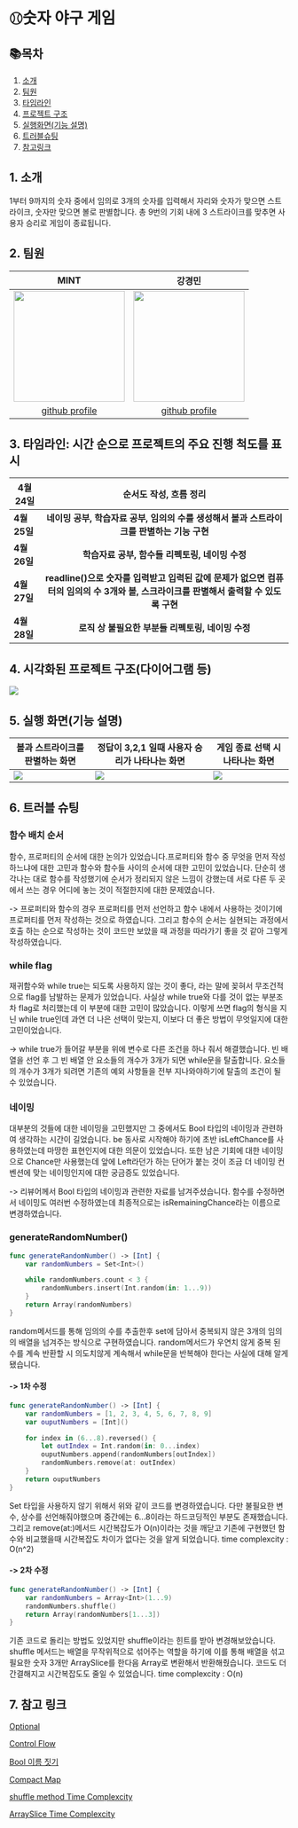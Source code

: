 # ⚾︎숫자 야구 게임
## 📚목차
1. [소개](#1-소개)
2. [팀원](#2-팀원)
3. [타임라인](#3-타임라인)
4. [프로젝트 구조](#4-프로젝트-구조)
5. [실행화면(기능 설명)](#5-실행-화면기능-설명)
6. [트러블슈팅](#6-트러블-슈팅)
7. [참고링크](#7-참고-링크)


## 1. 소개
1부터 9까지의 숫자 중에서 임의로 3개의 숫자를 입력해서
자리와 숫자가 맞으면 스트라이크, 숫자만 맞으면 볼로 판별합니다. 
총 9번의 기회 내에 3 스트라이크를 맞추면 사용자 승리로 게임이 종료됩니다. 





## 2. 팀원

| MINT | 강경민 |
| -------- | -------- | 
|   <Img src = "https://i.imgur.com/ySVlJwk.jpg" width="200" height="200"/>  |  <Img src = "https://i.imgur.com/OSeygFq.png" width="200" height="200"/> |
| <center>[github profile](https://github.com/mint3382)</center>  | <center>[github profile](https://github.com/YaRkyungmin)</center>     |





## 3. 타임라인: 시간 순으로 프로젝트의 주요 진행 척도를 표시

| 4월 24일 | 순서도 작성, 흐름 정리  |
| ---- | --------------------------------------------------------------------------------------------------------------------------------- |
| **4월 25일** | <center>**네이밍 공부, 학습자료 공부, 임의의 수를 생성해서 볼과 스트라이크를 판별하는 기능 구현**</center> |
| **4월 26일** | <center>**학습자료 공부, 함수들 리펙토링, 네이밍 수정**</center> |
| **4월 27일** | <center>**readline()으로 숫자를 입력받고 입력된 값에 문제가 없으면 컴퓨터의 임의의 수 3개와 볼, 스크라이크를 판별해서 출력할 수 있도록 구현**</center> |
| **4월 28일** | <center>**로직 상 불필요한 부분들 리펙토링, 네이밍 수정**</center> |






## 4. 시각화된 프로젝트 구조(다이어그램 등)

![](https://i.imgur.com/zwtZfQV.png)





## 5. 실행 화면(기능 설명)

| 볼과 스트라이크를 판별하는 화면 | 정답이 3,2,1 일때 사용자 승리가 나타나는 화면 | 게임 종료 선택 시 나타나는 화면 |
| -------- | -------- | -------- |
| ![](https://i.imgur.com/lzen1LZ.gif)| ![](https://i.imgur.com/MPVZKuu.gif) | ![](https://i.imgur.com/kM6F6aS.gif) |





## 6. 트러블 슈팅

### 함수 배치 순서
함수, 프로퍼티의 순서에 대한 논의가 있었습니다.프로퍼티와 함수 중 무엇을 먼저 작성하느냐에 대한 고민과 함수와 함수들 사이의 순서에 대한 고민이 있었습니다. 단순히 생각나는 대로 함수를 작성했기에 순서가 정리되지 않은 느낌이 강했는데 서로 다른 두 곳에서 쓰는 경우 어디에 놓는 것이 적절한지에 대한 문제였습니다. 

-> 프로퍼티와 함수의 경우 프로퍼티를 먼저 선언하고 함수 내에서 사용하는 것이기에 프로퍼티를 먼저 작성하는 것으로 하였습니다. 그리고 함수의 순서는 실현되는 과정에서 호출 하는 순으로 작성하는 것이 코드만 보았을 때 과정을 따라가기 좋을 것 같아 그렇게 작성하였습니다. 

### while flag
재귀함수와 while true는 되도록 사용하지 않는 것이 좋다, 라는 말에 꽂혀서 무조건적으로 flag를 남발하는 문제가 있었습니다. 사실상 while true와 다를 것이 없는 부분조차 flag로 처리했는데 이 부분에 대한 고민이 많았습니다. 이렇게 쓰면 flag의 형식을 지닌 while true인데 과연 더 나은 선택이 맞는지, 이보다 더 좋은 방법이 무엇일지에 대한 고민이었습니다. 

-> while true가 들어갈 부분을 위에 변수로 다른 조건을 하나 줘서 해결했습니다. 빈 배열을 선언 후 그 빈 배열 안 요소들의 개수가 3개가 되면 while문을 탈출합니다. 요소들의 개수가 3개가 되려면 기존의 예외 사항들을 전부 지나와야하기에 탈출의 조건이 될 수 있었습니다. 

### 네이밍
대부분의 것들에 대한 네이밍을 고민했지만 그 중에서도 Bool 타입의 네이밍과 관련하여 생각하는 시간이 길었습니다. be 동사로 시작해야 하기에 초반 isLeftChance를 사용하였는데 마땅한 표현인지에 대한 의문이 있었습니다. 또한 남은 기회에 대한 네이밍으로 Chance만 사용했는데 앞에 Left라던가 하는 단어가 붙는 것이 조금 더 네이밍 컨벤션에 맞는 네이밍인지에 대한 궁금증도 있었습니다. 

-> 리뷰어께서 Bool 타입의 네이밍과 관련한 자료를 남겨주셨습니다. 함수를 수정하면서 네이밍도 여러번 수정하였는데 최종적으로는 isRemainingChance라는 이름으로 변경하였습니다.

### generateRandomNumber()
```swift
func generateRandomNumber() -> [Int] {
    var randomNumbers = Set<Int>()

    while randomNumbers.count < 3 {
        randomNumbers.insert(Int.random(in: 1...9))
    }
    return Array(randomNumbers)
}
```
random메서드를 통해 임의의 수를 추출한후 set에 담아서 중복되지 않은 3개의 임의의 배열을 넘겨주는 방식으로 구현하였습니다. random메서드가 우연치 않게 중복 된 수를 계속 반환할 시 의도치않게 계속해서 while문을 반복해야 한다는 사실에 대해 알게 됐습니다.


#### -> 1차 수정 

```swift
func generateRandomNumber() -> [Int] {
    var randomNumbers = [1, 2, 3, 4, 5, 6, 7, 8, 9]
    var ouputNumbers = [Int]()

    for index in (6...8).reversed() {
        let outIndex = Int.random(in: 0...index)
        ouputNumbers.append(randomNumbers[outIndex])
        randomNumbers.remove(at: outIndex)
    }
    return ouputNumbers
}
```
Set 타입을 사용하지 않기 위해서 위와 같이 코드를 변경하였습니다. 다만 불필요한 변수, 상수를 선언해줘야했으며 중간에는 6...8이라는 하드코딩적인 부분도 존재했습니다. 그리고 remove(at:)메서드 시간복잡도가 O(n)이라는 것을 깨닫고 기존에 구현했던 함수와 비교했을때 시간복잡도 차이가 없다는 것을 알게 되었습니다. 
time complexcity : O(n^2)

#### -> 2차 수정
```swift
func generateRandomNumber() -> [Int] {
    var randomNumbers = Array<Int>(1...9)
    randomNumbers.shuffle()
    return Array(randomNumbers[1...3])
}
```
기존 코드로 돌리는 방법도 있었지만 shuffle이라는 힌트를 받아 변경해보았습니다. shuffle 메서드는 배열을 무작위적으로 섞어주는 역할을 하기에 이를 통해 배열을 섞고 필요한 숫자 3개만 ArraySlice를 한다음 Array로 변환해서 반환해줬습니다. 코드도 더 간결해지고 시간복잡도도 줄일 수 있었습니다.
time complexcity : O(n)




## 7. 참고 링크
[Optional](https://github.com/apple/swift/blob/main/stdlib/public/core/Optional.swift)

[Control Flow](https://docs.swift.org/swift-book/documentation/the-swift-programming-language/controlflow/#Switch)

[Bool 이름 짓기](https://soojin.ro/blog/naming-boolean-variables)

[Compact Map](https://developer.apple.com/documentation/swift/sequence/compactmap(_:))

[shuffle method Time Complexcity](https://hyerios.tistory.com/18)

[ArraySlice Time Complexcity](https://swiftdoc.org/v5.1/type/arrayslice/)
